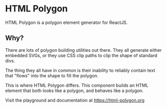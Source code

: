 # HTML Polygon

HTML Polygon is a polygon element generator for ReactJS.

## Why?

There are lots of polygon building utilities out there. They all generate either embedded SVGs, or they use CSS clip paths to clip the shape of standard divs.

The thing they all have in common is their inability to reliably contain text that "flows" into the shape to fill the polygon.

This is where HTML Polygon differs. This component builds an HTML element that both looks like a polygon, and behaves like a polygon.

Visit the playground and documentation at https://html-polygon.org
